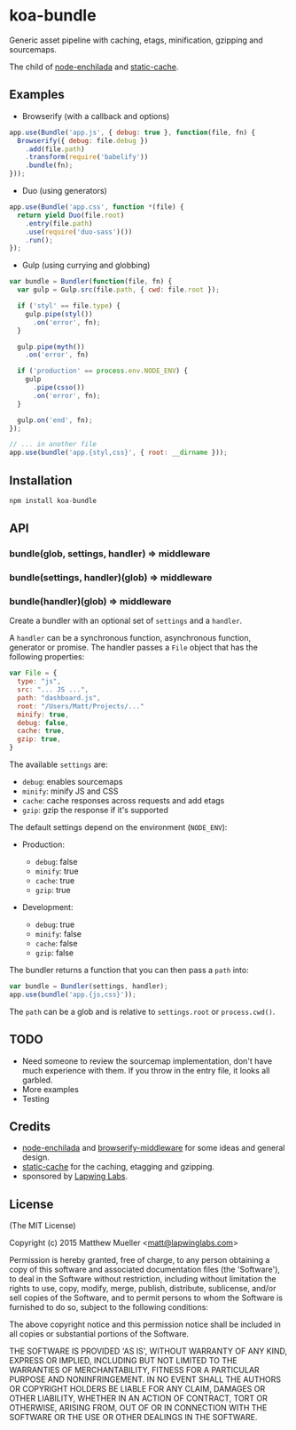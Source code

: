 
# koa-bundle

  Generic asset pipeline with caching, etags, minification, gzipping and sourcemaps.

  The child of [node-enchilada](https://github.com/defunctzombie/node-enchilada) and [static-cache](https://github.com/koajs/static-cache).

## Examples

- Browserify (with a callback and options)

```js
app.use(Bundle('app.js', { debug: true }, function(file, fn) {
  Browserify({ debug: file.debug })
    .add(file.path)
    .transform(require('babelify'))
    .bundle(fn);
}));
```

- Duo (using generators)

```js
app.use(Bundle('app.css', function *(file) {
  return yield Duo(file.root)
    .entry(file.path)
    .use(require('duo-sass')())
    .run();
});
```

- Gulp (using currying and globbing)

```js
var bundle = Bundler(function(file, fn) {
  var gulp = Gulp.src(file.path, { cwd: file.root });

  if ('styl' == file.type) {
    gulp.pipe(styl())
      .on('error', fn);
  }

  gulp.pipe(myth())
    .on('error', fn)

  if ('production' == process.env.NODE_ENV) {
    gulp
      .pipe(csso())
      .on('error', fn);
  }

  gulp.on('end', fn);
});

// ... in another file
app.use(bundle('app.{styl,css}', { root: __dirname }));
```

## Installation

```js
npm install koa-bundle
```

## API

### bundle(glob, settings, handler) => middleware
### bundle(settings, handler)(glob) => middleware
### bundle(handler)(glob) => middleware

Create a bundler with an optional set of `settings` and a `handler`.

A `handler` can be a synchronous function, asynchronous function, generator or promise. The handler passes a `File` object that has the following properties:

```js
var File = {
  type: "js",
  src: "... JS ...",
  path: "dashboard.js",
  root: "/Users/Matt/Projects/..."
  minify: true,
  debug: false,
  cache: true,
  gzip: true,
}
```

The available `settings` are:

- `debug`: enables sourcemaps
- `minify`: minify JS and CSS
- `cache`: cache responses across requests and add etags
- `gzip`: gzip the response if it's supported

The default settings depend on the environment (`NODE_ENV`):

- Production:

  - `debug`: false
  - `minify`: true
  - `cache`: true
  - `gzip`: true

- Development:

  - `debug`: true
  - `minify`: false
  - `cache`: false
  - `gzip`: false

The bundler returns a function that you can then pass a `path` into:

```js
var bundle = Bundler(settings, handler);
app.use(bundle('app.{js,css}'));
```

The `path` can be a glob and is relative to `settings.root` or `process.cwd()`.

## TODO

- Need someone to review the sourcemap implementation,
  don't have much experience with them. If you throw
  in the entry file, it looks all garbled.
- More examples
- Testing

## Credits

- [node-enchilada](https://github.com/defunctzombie/node-enchilada) and [browserify-middleware](https://github.com/forbeslindesay/browserify-middleware) for some ideas and general design.
- [static-cache](https://github.com/koajs/static-cache) for the caching, etagging and gzipping.
- sponsored by [Lapwing Labs](http://lapwinglabs.com).

## License

(The MIT License)

Copyright (c) 2015 Matthew Mueller &lt;matt@lapwinglabs.com&gt;

Permission is hereby granted, free of charge, to any person obtaining
a copy of this software and associated documentation files (the
'Software'), to deal in the Software without restriction, including
without limitation the rights to use, copy, modify, merge, publish,
distribute, sublicense, and/or sell copies of the Software, and to
permit persons to whom the Software is furnished to do so, subject to
the following conditions:

The above copyright notice and this permission notice shall be
included in all copies or substantial portions of the Software.

THE SOFTWARE IS PROVIDED 'AS IS', WITHOUT WARRANTY OF ANY KIND,
EXPRESS OR IMPLIED, INCLUDING BUT NOT LIMITED TO THE WARRANTIES OF
MERCHANTABILITY, FITNESS FOR A PARTICULAR PURPOSE AND NONINFRINGEMENT.
IN NO EVENT SHALL THE AUTHORS OR COPYRIGHT HOLDERS BE LIABLE FOR ANY
CLAIM, DAMAGES OR OTHER LIABILITY, WHETHER IN AN ACTION OF CONTRACT,
TORT OR OTHERWISE, ARISING FROM, OUT OF OR IN CONNECTION WITH THE
SOFTWARE OR THE USE OR OTHER DEALINGS IN THE SOFTWARE.
